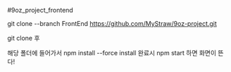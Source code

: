 #9oz_project_frontend

git clone --branch FrontEnd https://github.com/MyStraw/9oz-project.git

git clone 후

해당 폴더에 들어가서 npm install --force
install 완료시 npm start 하면 화면이 뜬다!